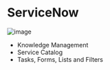 # ServiceNow

![image](https://github.com/user-attachments/assets/61f65629-3535-4850-a715-7368f4bbbcb1)

* Knowledge Management
* Service Catalog
* Tasks, Forms, Lists and Filters
